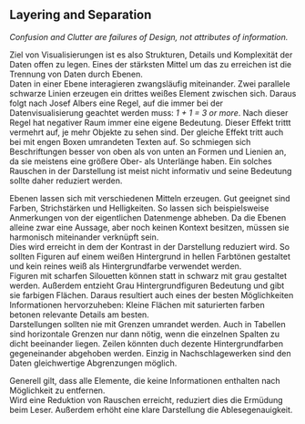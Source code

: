 ## Layering and Separation
_Confusion and Clutter are failures of Design, not attributes of information._

Ziel von Visualisierungen ist es also Strukturen, Details und Komplexität der Daten offen zu legen. Eines der stärksten Mittel um das zu erreichen ist die Trennung von Daten durch Ebenen.  
Daten in einer Ebene interagieren zwangsläufig miteinander. Zwei parallele schwarze Linien erzeugen ein drittes weißes Element zwischen sich. Daraus folgt nach Josef Albers eine Regel, auf die immer bei der Datenvisualisierung geachtet werden muss: _1 + 1 = 3 or more_. Nach dieser Regel hat negativer Raum immer eine eigene Bedeutung. Dieser Effekt trittt vermehrt auf, je mehr Objekte zu sehen sind. Der gleiche Effekt tritt auch bei mit engen Boxen umrandeten Texten auf. So schmiegen sich Beschriftungen besser von oben als von unten an Formen und Lienien an, da sie meistens eine größere Ober- als Unterlänge haben.
Ein solches Rauschen in der Darstellung ist meist nicht informativ und seine Bedeutung sollte daher reduziert werden.

Ebenen lassen sich mit verschiedenen Mitteln erzeugen. Gut geeignet sind Farben, Strichstärken und Helligkeiten. So lassen sich beispielsweise Anmerkungen von der eigentlichen Datenmenge abheben. Da die Ebenen alleine zwar eine Aussage, aber noch keinen Kontext besitzen, müssen sie harmonisch miteinander verknüpft sein.  
Dies wird erreicht in dem der Kontrast in der Darstellung reduziert wird. So sollten  Figuren auf einem weißen Hintergrund in hellen Farbtönen gestaltet und kein reines weiß als Hintergrundfarbe verwendet werden.  
Figuren mit scharfen Silouetten können statt in schwarz mit grau gestaltet werden. Außerdem entzieht Grau Hintergrundfiguren Bedeutung und gibt sie farbigen Flächen. Daraus resultiert auch eines der besten Möglichkeiten Informationen hervorzuheben: Kleine Flächen mit saturierten farben betonen relevante Details am besten.  
Darstellungen sollten nie mit Grenzen umrandet werden. Auch in Tabellen sind horizontale Grenzen nur dann nötig, wenn die einzelnen Spalten zu dicht beeinander liegen. Zeilen könnten duch dezente Hintergrundfarben gegeneinander abgehoben werden. Einzig in Nachschlagewerken sind den Daten gleichwertige Abgrenzungen möglich.

Generell gilt, dass alle Elemente, die keine Informationen enthalten nach Möglichkeit zu entfernen.  
Wird eine Reduktion von Rauschen erreicht, reduziert dies die Ermüdung beim Leser. Außerdem erhöht eine klare Darstellung die Ablesegenauigkeit.
